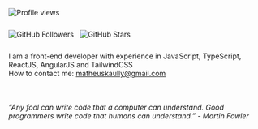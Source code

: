 ![Profile views](https://komarev.com/ghpvc/?username=matheuskaully&color=blueviolet)

<div style="display: flex; gap: 12px; padding: 12px 0;">
  <img src="https://img.shields.io/github/followers/matheuskaully?style=social" alt="GitHub Followers" />
  <img src="https://img.shields.io/github/stars/matheuskaully?style=social" alt="GitHub Stars" />
</div>

I am a front-end developer with experience in JavaScript, TypeScript, ReactJS, AngularJS and TailwindCSS  
How to contact me: matheuskaully@gmail.com



<p style="padding-top: 36px; font-style: italic;">
  “Any fool can write code that a computer can understand. Good programmers write code that humans can understand.” - Martin Fowler
</p>
